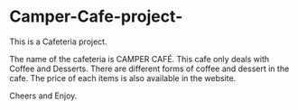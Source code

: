 # Camper-Cafe-project-
This is a Cafeteria project.

The name of the cafeteria is CAMPER CAFÉ.
This cafe only deals with Coffee and Desserts.
There are different forms of coffee and dessert in the cafe.
The price of each items is also available in the website.

Cheers and Enjoy.
